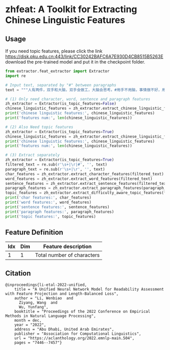 # zhfeat: A Toolkit for Extracting Chinese Linguistic Features


## Usage
If you need topic features, please click the link https://disk.pku.edu.cn:443/link/CC30242BAFC6A7E930D4CB8515B5263E download the pre-trained model and put it in the checkpoint folder.
```python
from extractor.feat_extractor import Extractor
import re

# Input text, separated by "#" between paragraphs
text = """人有两件，双手和大脑，双手会做工，大脑会思考。#用手不用脑，事情做不好，用脑不用手，啥也办不到，用手又用脑，才能有创造。"""

# (1) Only need character, word, sentence and paragraph features
zh_extractor = Extractor(is_topic_features=False)
chinese_linguistic_features = zh_extractor.extract_chinese_linguistic_features(text)
print('chinese linguistic features:', chinese_linguistic_features)
print('features num:', len(chinese_linguistic_features))

# (2) Also Need topic features
zh_extractor = Extractor(is_topic_features=True)
chinese_linguistic_features = zh_extractor.extract_chinese_linguistic_features(text)
print('chinese linguistic features:', chinese_linguistic_features)
print('features num:', len(chinese_linguistic_features))

# (3) Extract separately
zh_extractor = Extractor(is_topic_features=True)
filtered_text = re.sub(r'\s+|\r|#', '', text)
paragraph_text = re.sub(r'\s+|\r', '', text)
char_features = zh_extractor.extract_character_features(filtered_text)
word_features = zh_extractor.extract_word_features(filtered_text)
sentence_features = zh_extractor.extract_sentence_features(filtered_text)
paragraph_features = zh_extractor.extract_paragraph_features(paragraph_text)
topic_features = zh_extractor.extract_difficulty_aware_topic_features(filtered_text)
print('char features:', char_features)
print('word features:', word_features)
print('sentence features:', sentence_features)
print('paragraph features:', paragraph_features)
print('topic features:', topic_features)
```

## Feature Definition
| Idx | Dim | Feature description |
|---|---|---|
| 1   | 1   | Total number of characters |

## Citation
```
@inproceedings{li-etal-2022-unified,
    title = "A Unified Neural Network Model for Readability Assessment with Feature Projection and Length-Balanced Loss",
    author = "Li, Wenbiao  and
      Ziyang, Wang  and
      Wu, Yunfang",
    booktitle = "Proceedings of the 2022 Conference on Empirical Methods in Natural Language Processing",
    month = dec,
    year = "2022",
    address = "Abu Dhabi, United Arab Emirates",
    publisher = "Association for Computational Linguistics",
    url = "https://aclanthology.org/2022.emnlp-main.504",
    pages = "7446--7457"}
```
